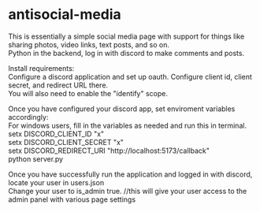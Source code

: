 # antisocial-media  
This is essentially a simple social media page with support for things like sharing photos, video links, text posts, and so on.  
Python in the backend, log in with discord to make comments and posts.  
  
Install requirements:  
Configure a discord application and set up oauth. Configure client id, client secret, and redirect URL there.  
You will also need to enable the "identify" scope.  
  
Once you have configured your discord app, set enviroment variables accordingly:  
For windows users, fill in the variables as needed and run this in terminal.  
setx DISCORD_CLIENT_ID "x"  
setx DISCORD_CLIENT_SECRET "x"  
setx DISCORD_REDIRECT_URI "http://localhost:5173/callback"  
python server.py  
  
Once you have successfully run the application and logged in with discord, locate your user in users.json  
Change your user to is_admin true. //this will give your user access to the admin panel with various page settings  
